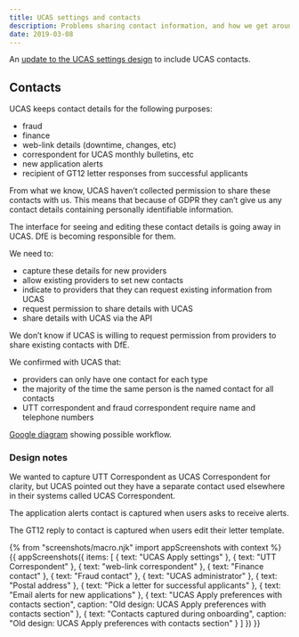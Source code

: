 ```yaml
---
title: UCAS settings and contacts
description: Problems sharing contact information, and how we get around them.
date: 2019-03-08
---
```

An [update to the UCAS settings design](/publish-teacher-training-courses/ucas-apply-preferences-2) to include UCAS contacts.

## Contacts

UCAS keeps contact details for the following purposes:

* fraud
* finance
* web-link details (downtime, changes, etc)
* correspondent for UCAS monthly bulletins, etc
* new application alerts
* recipient of GT12 letter responses from successful applicants

From what we know, UCAS haven’t collected permission to share these contacts with us. This means that because of GDPR they can’t give us any contact details containing personally identifiable information.

The interface for seeing and editing these contact details is going away in UCAS. DfE is becoming responsible for them.

We need to:

* capture these details for new providers
* allow existing providers to set new contacts
* indicate to providers that they can request existing information from UCAS
* request permission to share details with UCAS
* share details with UCAS via the API

We don’t know if UCAS is willing to request permission from providers to share existing contacts with DfE.

We confirmed with UCAS that:

* providers can only have one contact for each type
* the majority of the time the same person is the named contact for all contacts
* UTT correspondent and fraud correspondent require name and telephone numbers

[Google diagram](https://docs.google.com/drawings/d/1VByaLgK24Kt4ZFgYmdHGlxfRtI10KX24VHApCEsSHK4) showing possible workflow.

### Design notes

We wanted to capture UTT Correspondent as UCAS Correspondent for clarity, but UCAS pointed out they have a separate contact used elsewhere in their systems called UCAS Correspondent.

The application alerts contact is captured when users asks to receive alerts.

The GT12 reply to contact is captured when users edit their letter template.

{% from "screenshots/macro.njk" import appScreenshots with context %}
{{ appScreenshots({
  items: [
    { text: "UCAS Apply settings" },
    { text: "UTT Correspondent" },
    { text: "web-link correspondent" },
    { text: "Finance contact" },
    { text: "Fraud contact" },
    { text: "UCAS administrator" },
    { text: "Postal address" },
    { text: "Pick a letter for successful applicants" },
    { text: "Email alerts for new applications" },
    { text: "UCAS Apply preferences with contacts section", caption: "Old design: UCAS Apply preferences with contacts section" },
    { text: "Contacts captured during onboarding", caption: "Old design: UCAS Apply preferences with contacts section" }
  ]
}) }}
